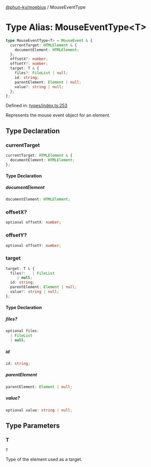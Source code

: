 [@phun-ky/moebius](../index.md) / MouseEventType

# Type Alias: MouseEventType\<T>

```ts
type MouseEventType<T> = MouseEvent & {
  currentTarget: HTMLElement & {
    documentElement: HTMLElement;
  };
  offsetX?: number;
  offsetY?: number;
  target: T & {
    files?: FileList | null;
    id: string;
    parentElement: Element | null;
    value?: string | null;
  };
};
```

Defined in: [types/index.ts:253](https://github.com/phun-ky/moebius/blob/main/src/types/index.ts#L253)

Represents the mouse event object for an element.

## Type Declaration

### currentTarget

```ts
currentTarget: HTMLElement & {
  documentElement: HTMLElement;
};
```

#### Type Declaration

##### documentElement

```ts
documentElement: HTMLElement;
```

### offsetX?

```ts
optional offsetX: number;
```

### offsetY?

```ts
optional offsetY: number;
```

### target

```ts
target: T & {
  files?:   | FileList
     | null;
  id: string;
  parentElement: Element | null;
  value?: string | null;
};
```

#### Type Declaration

##### files?

```ts
optional files:
  | FileList
  | null;
```

##### id

```ts
id: string;
```

##### parentElement

```ts
parentElement: Element | null;
```

##### value?

```ts
optional value: string | null;
```

## Type Parameters

### T

`T`

Type of the element used as a target.
